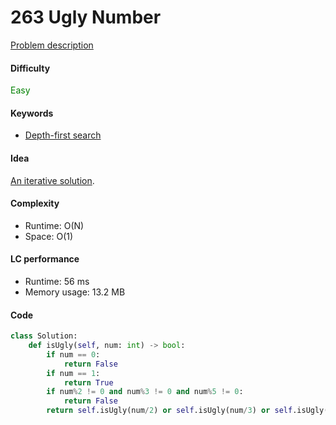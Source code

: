 263 Ugly Number
=======================
[Problem description](https://leetcode.com/problems/ugly-number/)

#### Difficulty
<span style="color:green">Easy</span>

#### Keywords
- [Depth-first search](../categories/dfs.md)

#### Idea
[An iterative solution](https://leetcode.com/problems/ugly-number/discuss/281912/python).

#### Complexity
- Runtime: O(N)
- Space: O(1)

#### LC performance
- Runtime: 56 ms
- Memory usage: 13.2 MB

#### Code
```python
class Solution:
    def isUgly(self, num: int) -> bool:
        if num == 0:
            return False
        if num == 1:
            return True
        if num%2 != 0 and num%3 != 0 and num%5 != 0:
            return False
        return self.isUgly(num/2) or self.isUgly(num/3) or self.isUgly(num/5)
```